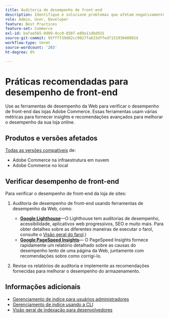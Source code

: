 ```yaml
---
title: Auditoria de desempenho de front-end
description: Identifique e solucione problemas que afetam negativamente o desempenho do site usando ferramentas de desempenho da Web para auditar operações de vitrine da Adobe Commerce.
role: Admin, User, Developer
feature: Best Practices
feature-set: Commerce
exl-id: bafae565-9d09-4cc0-8507-e89a11dbd915
source-git-commit: 95ffff39d82cc9027fa633dffedf15193040802d
workflow-type: tm+mt
source-wordcount: '203'
ht-degree: 0%

---
```


# Práticas recomendadas para desempenho de front-end

Use as ferramentas de desempenho da Web para verificar o desempenho de front-end das lojas Adobe Commerce.
Essas ferramentas usam várias métricas para fornecer insights e recomendações avançados para melhorar o desempenho da sua loja online.

## Produtos e versões afetados

[Todas as versões compatíveis](../../../release/versions.md) de:

- Adobe Commerce na infraestrutura em nuvem
- Adobe Commerce no local

## Verificar desempenho de front-end

Para verificar o desempenho de front-end da loja de sites:

1. Auditoria de desempenho de front-end usando ferramentas de desempenho da Web, como:

   - **[Google Lighthouse](https://web.dev/measure/)**—O Lighthouse tem auditorias de desempenho, acessibilidade, aplicativos web progressivos, SEO e muito mais. Para obter detalhes sobre as diferentes maneiras de executar o farol, consulte o [Visão geral do farol](https://developer.chrome.com/docs/lighthouse/overview).)
   - **[Google PageSpeed Insights](https://pagespeed.web.dev/)**— O PageSpeed Insights fornece rapidamente um relatório detalhado sobre as causas do desempenho lento de uma página da Web, juntamente com recomendações sobre como corrigi-lo.

1. Revise os relatórios de auditoria e implemente as recomendações fornecidas para melhorar o desempenho do armazenamento.

## Informações adicionais

- [Gerenciamento de índice para usuários administradores](../../../configuration/cli/manage-indexers.md#configure-indexers)
- [Gerenciamento de índice usando a CLI](https://experienceleague.adobe.com/docs/commerce-operations/configuration-guide/cli/manage-indexers.html)
- [Visão geral de indexação para desenvolvedores](https://developer.adobe.com/commerce/php/development/components/indexing/)

